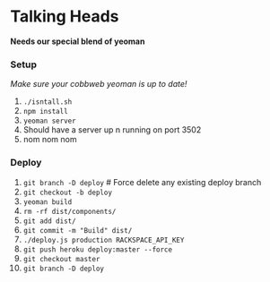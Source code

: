 # Talking Heads

**Needs our special blend of yeoman**

### Setup

*Make sure your cobbweb yeoman is up to date!*

1. `./isntall.sh`
2. `npm install`
3. `yeoman server`
4. Should have a server up n running on port 3502
5. nom nom nom

### Deploy

1. `git branch -D deploy` # Force delete any existing deploy branch
2. `git checkout -b deploy`
3. `yeoman build`
4. `rm -rf dist/components/`
5. `git add dist/`
6. `git commit -m "Build" dist/`
7. `./deploy.js production RACKSPACE_API_KEY`
8. `git push heroku deploy:master --force`
9. `git checkout master`
10. `git branch -D deploy`
